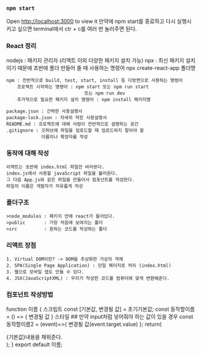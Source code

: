 ### `npm start`
Open [http://localhost:3000](http://localhost:3000) to view it 
만약에 npm start를 종료하고 다시 실행시키고 싶으면 
terminal에서 ctr + c를 여러 번 눌러주면 된다.

### React 정리
nodejs : 패키지 관리자 (리액트 이외 다양한 패키지 설치 가능)
    npx : 최신 패키지 설치이기 때문에 초반에 폴더 만들어 줄 때 사용하는 명령어
        npx create-react-app 폴더명

    npm : 전반적으로 build, test, start, install 등 다방면으로 사용하는 명령어
        프로젝트 시작하는 명령어 : npm start 또는 npm run start
                                 또는 npm run dev
        추가적으로 필요한 패키지 설치 명령어 : npm install 패키지명

    package.json : 간략한 사용설명서
    package-lock.json : 자세히 적힌 사용설명서
    README.md : 프로젝트에 대해 사람이 전반적으로 설명하는 공간
    .gitignore : 깃허브에 파일을 업로드할 때 업로드하지 말아야 할  
                 이름이나 확장자를 작성
    
### 동작에 대해 작성
    리액트는 초반에 index.html 파일만 바라본다.
    index.js에서 사용할 javaScript 파일을 불러온다. 
    그 다음 App.js와 같은 파일을 만들어서 컴포넌트를 작성한다.
    파일의 이름은 개발자가 자유롭게 작성

### 폴더구조
    >node_modules : 패키지 안에 react가 들어있다. 
    >public       : 가장 처음에 보여지는 폴더
    >src          : 원하는 코드를 작성하는 폴더

### 리액트 장점
    1. Virtual DOM이란? -> DOM을 추상화한 가상의 객체
    2. SPA(Single Page Application) : 단일 페이지로 처리 (index.html)
    3. 웹으로 모바일 앱도 만들 수 있다. 
    4. JSX(JavaScriptXML) : 우리가 작성한 코드를 컴퓨터에 맞게 변환해준다. 

### 컴포넌트 작성방법
function 이름 {
    스크립트
    const [기본값, 변경될 값] = 초기기본값;
    const 동작할이름 = () => {
        변경될 값
    }
    스타일
    ## 만약 input처럼  넣어줘야 하는 값이 있을 경우 
    const 동작할이름2 = (event)=>{
        변경될 값(event.target.value)
    };
    return(
        <div>{기본값}내용을 채워준다.</div>
    );
}
export default 이름;